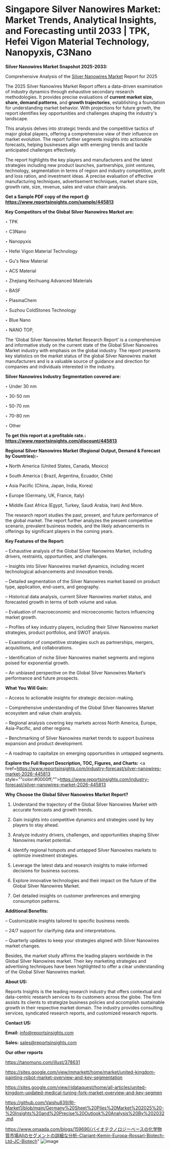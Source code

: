 # Singapore Silver Nanowires Market: Market Trends, Analytical Insights, and Forecasting until 2033 | TPK, Hefei Vigon Material Technology, Nanopyxis, C3Nano

<strong>Silver Nanowires Market Snapshot 2025-2033:</strong>

Comprehensive Analysis of the <a href=https://www.reportsinsights.com/sample/445813>Silver Nanowires Market</a> Report for 2025

The 2025 Silver Nanowires Market Report offers a data-driven examination of industry dynamics through exhaustive secondary research methodologies. It provides precise evaluations of <strong>current market size, share, demand patterns</strong>, and <strong>growth trajectories</strong>, establishing a foundation for understanding market behavior. With projections for future growth, the report identifies key opportunities and challenges shaping the industry's landscape.

This analysis delves into strategic trends and the competitive tactics of major global players, offering a comprehensive view of their influence on market evolution. The report further segments insights into actionable forecasts, helping businesses align with emerging trends and tackle anticipated challenges effectively.

The report highlights the key players and manufacturers and the latest strategies including new product launches, partnerships, joint ventures, technology, segmentation in terms of region and industry competition, profit and loss ration, and investment ideas. A precise evaluation of effective manufacturing techniques, advertisement techniques, market share size, growth rate, size, revenue, sales and value chain analysis.

<strong>Get a Sample PDF copy of the report @ <a href=https://www.reportsinsights.com/sample/445813 style=color:#0000ff;>https://www.reportsinsights.com/sample/445813</a></strong>

<strong>Key Competitors of the Global Silver Nanowires Market are:</strong>

‣ TPK

‣ C3Nano

‣ Nanopyxis

‣ Hefei Vigon Material Technology

‣ Gu's New Material

‣ ACS Material

‣ Zhejiang Kechuang Advanced Materials

‣ BASF

‣ PlasmaChem

‣ Suzhou ColdStones Technology

‣ Blue Nano

‣ NANO TOP,

The ‘Global Silver Nanowires Market Research Report’ is a comprehensive and informative study on the current state of the Global Silver Nanowires Market industry with emphasis on the global industry. The report presents key statistics on the market status of the global Silver Nanowires market manufacturers and is a valuable source of guidance and direction for companies and individuals interested in the industry.

<strong>Silver Nanowires Industry Segmentation covered are:</strong>

‣ Under 30 nm

‣ 30-50 nm

‣ 50-70 nm

‣ 70-80 nm

‣ Other

<strong>To get this report at a profitable rate.: <a href=https://www.reportsinsights.com/discount/445813 style=color:#0000ff;>https://www.reportsinsights.com/discount/445813</a></strong>

<strong>Regional Silver Nanowires Market (Regional Output, Demand &amp; Forecast by Countries):-</strong>

• North America (United States, Canada, Mexico)

• South America ( Brazil, Argentina, Ecuador, Chile)

• Asia Pacific (China, Japan, India, Korea)

• Europe (Germany, UK, France, Italy)

• Middle East Africa (Egypt, Turkey, Saudi Arabia, Iran) And More.

The research report studies the past, present, and future performance of the global market. The report further analyzes the present competitive scenario, prevalent business models, and the likely advancements in offerings by significant players in the coming years.

<strong>Key Features of the Report:</strong>

– Exhaustive analysis of the Global Silver Nanowires Market, including drivers, restraints, opportunities, and challenges.

– Insights into Silver Nanowires market dynamics, including recent technological advancements and innovation trends.

– Detailed segmentation of the Silver Nanowires market based on product type, application, end-users, and geography.

– Historical data analysis, current Silver Nanowires market status, and forecasted growth in terms of both volume and value.

– Evaluation of macroeconomic and microeconomic factors influencing market growth.

– Profiles of key industry players, including their Silver Nanowires market strategies, product portfolios, and SWOT analysis.

– Examination of competitive strategies such as partnerships, mergers, acquisitions, and collaborations.

– Identification of niche Silver Nanowires market segments and regions poised for exponential growth.

– An unbiased perspective on the Global Silver Nanowires Market’s performance and future prospects.

<strong>What You Will Gain:</strong>

– Access to actionable insights for strategic decision-making.

– Comprehensive understanding of the Global Silver Nanowires Market ecosystem and value chain analysis.

– Regional analysis covering key markets across North America, Europe, Asia-Pacific, and other regions.

– Benchmarking of Silver Nanowires market trends to support business expansion and product development.

– A roadmap to capitalize on emerging opportunities in untapped segments.

<strong>Explore the Full Report Description, TOC, Figures, and Charts:</strong>
<a href=https://www.reportsinsights.com/industry-forecast/silver-nanowires-market-2026-445813 style=""color:#0000ff;"">https://www.reportsinsights.com/industry-forecast/silver-nanowires-market-2026-445813</a>

<strong>Why Choose the Global Silver Nanowires Market Report?</strong>

1. Understand the trajectory of the Global Silver Nanowires Market with accurate forecasts and growth trends.

2. Gain insights into competitive dynamics and strategies used by key players to stay ahead.

3. Analyze industry drivers, challenges, and opportunities shaping Silver Nanowires market potential.

4. Identify regional hotspots and untapped Silver Nanowires markets to optimize investment strategies.

5. Leverage the latest data and research insights to make informed decisions for business success.

6. Explore innovative technologies and their impact on the future of the Global Silver Nanowires Market.

7. Get detailed insights on customer preferences and emerging consumption patterns.

<strong>Additional Benefits:</strong>

– Customizable insights tailored to specific business needs.

– 24/7 support for clarifying data and interpretations.

– Quarterly updates to keep your strategies aligned with Silver Nanowires market changes.

Besides, the market study affirms the leading players worldwide in the Global Silver Nanowires market. Their key marketing strategies and advertising techniques have been highlighted to offer a clear understanding of the Global Silver Nanowires market.

<strong><strong>About US</strong>:</strong>

Reports Insights is the leading research industry that offers contextual and data-centric research services to its customers across the globe. The firm assists its clients to strategize business policies and accomplish sustainable growth in their respective market domain. The industry provides consulting services, syndicated research reports, and customized research reports.

<strong>Contact US:</strong>

<p class=><b>Email:</b> <a href=mailto:info@reportsinsights.com>info@reportsinsights.com</a></p>
<p class=><b>Sales:</b> <a href=mailto:sales@reportsinsights.com>sales@reportsinsights.com</a></p>

<strong>Our other reports</strong>

<a href=https://tanomuno.com/illust/378631>https://tanomuno.com/illust/378631</a>

<a href=https://sites.google.com/view/mmarkett/home/market/united-kingdom-painting-robot-market-overview-and-key-segmentation>https://sites.google.com/view/mmarkett/home/market/united-kingdom-painting-robot-market-overview-and-key-segmentation</a>

<a href=https://sites.google.com/view/ridataquest/home/all-articles/united-kingdom-updated-medical-tuning-fork-market-overview-and-key-segmen>https://sites.google.com/view/ridataquest/home/all-articles/united-kingdom-updated-medical-tuning-fork-market-overview-and-key-segmen</a>

<a href=https://github.com/Vaishu839/RI-Market1/blob/main/Germany%20Sheet%20Piles%20Market%202025%20-%20Insights%20and%20Precise%20Outlook%20Analysis%20By%202032.md>https://github.com/Vaishu839/RI-Market1/blob/main/Germany%20Sheet%20Piles%20Market%202025%20-%20Insights%20and%20Precise%20Outlook%20Analysis%20By%202032.md</a>

<a href=https://www.omaada.com/blogs/159690/バイオテクノロジーベースの化学物質市場Allのセグメントの詳細な分析-Clariant-Kemin-Europa-Rossari-Biotech-Ltd-JC-Biotech>https://www.omaada.com/blogs/159690/バイオテクノロジーベースの化学物質市場Allのセグメントの詳細な分析-Clariant-Kemin-Europa-Rossari-Biotech-Ltd-JC-Biotech</a>"
![image](https://github.com/user-attachments/assets/962baffe-88bb-458d-a2bc-ffa4afb303e8)
